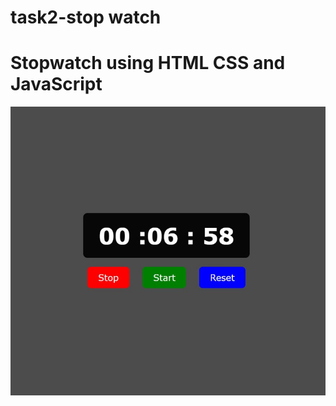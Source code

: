 <h1>task2-stop watch</h1>


<h1>Stopwatch using HTML CSS and JavaScript</h1>

![logo](https://github.com/prajinpatil42/Stop_Watch/blob/main/stop_watch.jpg)



